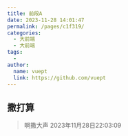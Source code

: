 ```yaml
---
title: 前段A
date: 2023-11-28 14:01:47
permalink: /pages/c1f319/
categories:
  - 大前端
  - 大前端
tags:
  - 
author: 
  name: vuept
  link: https://github.com/vuept
---
```



## 撒打算
> 啊撒大声 2023年11月28日22:03:09